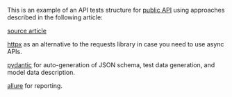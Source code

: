 This is an example of an API tests structure for [public API](https://sampleapis.com/api-list/futurama) 
using approaches described in the following article: 

[source article](https://habr.com/ru/articles/709380/)  

[httpx](https://www.python-httpx.org/) as an alternative to the requests library in case you need to use async APIs.

[pydantic](https://docs.pydantic.dev/latest/) for auto-generation of JSON schema, test data generation, and model data description.

[allure](https://github.com/allure-framework) for reporting.



